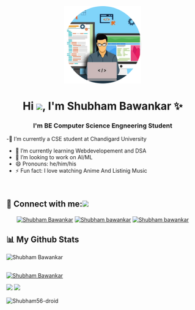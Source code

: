 <p align="center"><img width="40%" height="auto" margin="auto" src="https://raw.githubusercontent.com/Shubham56-droid/Shubham56-droid/main/images/7-New-programming-languages-for-developers-to-learn-in-2020-modified.png" height="175px"/></p>

<h1 align="center">Hi <img src="https://c.tenor.com/s06Gjvmi4ocAAAAi/kawaii-cute.gif" width="40px" height="auto">, I'm Shubham Bawankar ✨</h1>
<h3 align="center">I'm BE Computer Science Engneering Student</h3>

-🔭 I’m currently a CSE student at Chandigard University<br/>
- 🌱 I’m currently learning Webdevelopement and DSA<br/>
- 👯 I’m looking to work on AI/ML<br/>
- 😄 Pronouns: he/him/his<br/>
- ⚡ Fun fact: I love watching Anime And Listinig Music<br/>
<br/>

## 🔎 Connect with me:<img width="20px" src="https://raw.githubusercontent.com/ShahriarShafin/ShahriarShafin/main/Assets/handshake.gif" />
<p align="center">
<a href="https://twitter.com/shubham99256136" target="blank"><img align="center" src="https://raw.githubusercontent.com/rahuldkjain/github-profile-readme-generator/master/src/images/icons/Social/twitter.svg" alt="Shubham Bawankar" height="30" width="40" /></a>
<a href="https://www.facebook.com/shubham.bawankar.129" target="blank"><img align="center" src="https://raw.githubusercontent.com/rahuldkjain/github-profile-readme-generator/master/src/images/icons/Social/facebook.svg" alt="Shubham bawankar" height="30" width="40" /></a>
<a href="https://www.linkedin.com/in/shubham-bawankar-458342200/" target="blank"><img align="center" src="https://raw.githubusercontent.com/rahuldkjain/github-profile-readme-generator/master/src/images/icons/Social/linked-in-alt.svg" alt="Shubham bawankar" height="30" width="40" /></a>
</p>


## 📊 My Github Stats

<p align="left"> <img src="https://komarev.com/ghpvc/?username=Shubham56-droid&label=Profile%20views&color=0e75b6&style=flat" alt="Shubham Bawankar" /> </p>
<p align="left"> <br><a href="https://github.com/ryo-ma/github-profile-trophy"><img src="https://github-profile-trophy.vercel.app/?username=Shubham56-droid" alt="Shubham Bawankar" /></br></a> </p>
<img src= "https://github-readme-stats.vercel.app/api?username=Shubham56-droid&&show_icons=true&title_color=ffffff&icon_color=bb2acf&text_color=daf7dc&bg_color=151515">
<img src="https://github-readme-stats.vercel.app/api/top-langs/?username=Shubham56-droid&layout=compact">
<p><img align="center" src="https://github-readme-streak-stats.herokuapp.com/?user=Shubham56-droid&" alt="Shubham56-droid" /></p>

<!--
**Shubham56-droid/Shubham56-droid** is a ✨ _special_ ✨ repository because its `README.md` (this file) appears on your GitHub profile.

Here are some ideas to get you started:

- 🔭 I’m currently working on ...
- 🌱 I’m currently learning ...
- 👯 I’m looking to collaborate on ...
- 🤔 I’m looking for help with ...
- 💬 Ask me about ...
- 📫 How to reach me: ...
- 😄 Pronouns: ...
- ⚡ Fun fact: ...
-->
